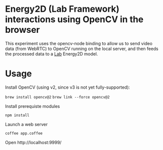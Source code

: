 # Energy2D (Lab Framework) interactions using OpenCV in the browser

This experiment uses the opencv-node binding to allow us to send video
data (from WebRTC) to OpenCV running on the local server, and then
feeds the processed data to a [Lab](https://github.com/concord-consortium/lab) Energy2D model.

# Usage

Install OpenCV (using v2, since v3 is not yet fully-supported):

`brew install opencv@2`
`brew link --force opencv@2`

Install prerequiste modules

`npm install`

Launch a web server

`coffee app.coffee`

Open http://localhost:9999/